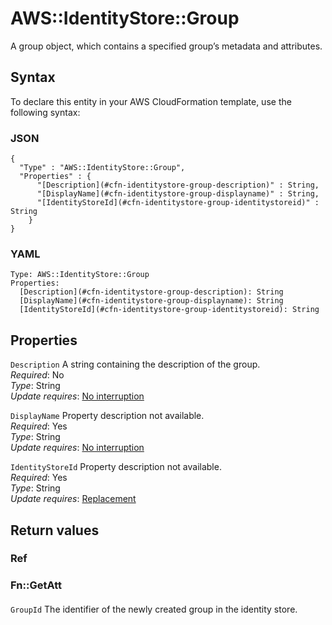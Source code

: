 # AWS::IdentityStore::Group<a name="aws-resource-identitystore-group"></a>

A group object, which contains a specified group’s metadata and attributes\.

## Syntax<a name="aws-resource-identitystore-group-syntax"></a>

To declare this entity in your AWS CloudFormation template, use the following syntax:

### JSON<a name="aws-resource-identitystore-group-syntax.json"></a>

```
{
  "Type" : "AWS::IdentityStore::Group",
  "Properties" : {
      "[Description](#cfn-identitystore-group-description)" : String,
      "[DisplayName](#cfn-identitystore-group-displayname)" : String,
      "[IdentityStoreId](#cfn-identitystore-group-identitystoreid)" : String
    }
}
```

### YAML<a name="aws-resource-identitystore-group-syntax.yaml"></a>

```
Type: AWS::IdentityStore::Group
Properties:
  [Description](#cfn-identitystore-group-description): String
  [DisplayName](#cfn-identitystore-group-displayname): String
  [IdentityStoreId](#cfn-identitystore-group-identitystoreid): String
```

## Properties<a name="aws-resource-identitystore-group-properties"></a>

`Description` <a name="cfn-identitystore-group-description"></a>
A string containing the description of the group\.  
_Required_: No  
_Type_: String  
_Update requires_: [No interruption](https://docs.aws.amazon.com/AWSCloudFormation/latest/UserGuide/using-cfn-updating-stacks-update-behaviors.html#update-no-interrupt)

`DisplayName` <a name="cfn-identitystore-group-displayname"></a>
Property description not available\.  
_Required_: Yes  
_Type_: String  
_Update requires_: [No interruption](https://docs.aws.amazon.com/AWSCloudFormation/latest/UserGuide/using-cfn-updating-stacks-update-behaviors.html#update-no-interrupt)

`IdentityStoreId` <a name="cfn-identitystore-group-identitystoreid"></a>
Property description not available\.  
_Required_: Yes  
_Type_: String  
_Update requires_: [Replacement](https://docs.aws.amazon.com/AWSCloudFormation/latest/UserGuide/using-cfn-updating-stacks-update-behaviors.html#update-replacement)

## Return values<a name="aws-resource-identitystore-group-return-values"></a>

### Ref<a name="aws-resource-identitystore-group-return-values-ref"></a>

### Fn::GetAtt<a name="aws-resource-identitystore-group-return-values-fn--getatt"></a>

#### <a name="aws-resource-identitystore-group-return-values-fn--getatt-fn--getatt"></a>

`GroupId` <a name="GroupId-fn::getatt"></a>
The identifier of the newly created group in the identity store\.
